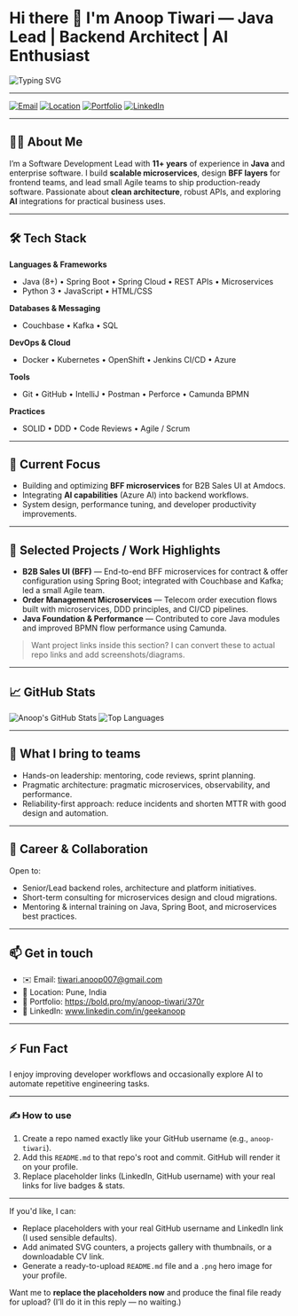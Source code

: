 # Hi there 👋 I'm Anoop Tiwari — Java Lead | Backend Architect | AI Enthusiast

![Typing SVG](https://readme-typing-svg.demolab.com?font=Fira+Code&size=24&pause=1000&color=2b6cb0&center=true&width=680&lines=Clean+Code+%7C+Scalable+Systems+%7C+Continuous+Learning)

---

[![Email](https://img.shields.io/badge/-tiwari.anoop007@gmail.com-7b8db0?style=flat&logo=gmail&logoColor=white)](mailto:tiwari.anoop007@gmail.com)
[![Location](https://img.shields.io/badge/📍-Pune,India-6c6c6c?style=flat)]()
[![Portfolio](https://img.shields.io/badge/Portfolio-bold.pro-4c51bf?style=flat&logo=google-chrome&logoColor=white)](https://bold.pro/my/anoop-tiwari/370r)
[![LinkedIn](https://img.shields.io/badge/LinkedIn-Connect-0e76a8?style=flat&logo=linkedin&logoColor=white)](https://linkedin.com/in/your-link)

---

## 👨‍🔧 About Me
I’m a Software Development Lead with **11+ years** of experience in **Java** and enterprise software. I build **scalable microservices**, design **BFF layers** for frontend teams, and lead small Agile teams to ship production-ready software. Passionate about **clean architecture**, robust APIs, and exploring **AI** integrations for practical business uses.

---

## 🛠 Tech Stack

**Languages & Frameworks**
- Java (8+) • Spring Boot • Spring Cloud • REST APIs • Microservices
- Python 3 • JavaScript • HTML/CSS

**Databases & Messaging**
- Couchbase • Kafka • SQL

**DevOps & Cloud**
- Docker • Kubernetes • OpenShift • Jenkins CI/CD • Azure

**Tools**
- Git • GitHub • IntelliJ • Postman • Perforce • Camunda BPMN

**Practices**
- SOLID • DDD • Code Reviews • Agile / Scrum

---

## 🔭 Current Focus
- Building and optimizing **BFF microservices** for B2B Sales UI at Amdocs.  
- Integrating **AI capabilities** (Azure AI) into backend workflows.  
- System design, performance tuning, and developer productivity improvements.

---

## 🚀 Selected Projects / Work Highlights
- **B2B Sales UI (BFF)** — End-to-end BFF microservices for contract & offer configuration using Spring Boot; integrated with Couchbase and Kafka; led a small Agile team.
- **Order Management Microservices** — Telecom order execution flows built with microservices, DDD principles, and CI/CD pipelines.
- **Java Foundation & Performance** — Contributed to core Java modules and improved BPMN flow performance using Camunda.

> Want project links inside this section? I can convert these to actual repo links and add screenshots/diagrams.

---

## 📈 GitHub Stats
![Anoop's GitHub Stats](https://github-readme-stats.vercel.app/api?username=Anoop9290&show_icons=true&theme=tokyonight&hide_title=true)
![Top Languages](https://github-readme-stats.vercel.app/api/top-langs/?username=Anoop9290&layout=compact&theme=tokyonight&hide_title=true)


---

## 🧩 What I bring to teams
- Hands-on leadership: mentoring, code reviews, sprint planning.  
- Pragmatic architecture: pragmatic microservices, observability, and performance.  
- Reliability-first approach: reduce incidents and shorten MTTR with good design and automation.

---

## 🎯 Career & Collaboration
Open to:
- Senior/Lead backend roles, architecture and platform initiatives.
- Short-term consulting for microservices design and cloud migrations.
- Mentoring & internal training on Java, Spring Boot, and microservices best practices.

---

## 📫 Get in touch
- ✉️ Email: tiwari.anoop007@gmail.com  
- 📍 Location: Pune, India  
- 🔗 Portfolio: https://bold.pro/my/anoop-tiwari/370r  
- 🔗 LinkedIn: www.linkedin.com/in/geekanoop


---

## ⚡ Fun Fact
I enjoy improving developer workflows and occasionally explore AI to automate repetitive engineering tasks.

---

### ✍ How to use
1. Create a repo named exactly like your GitHub username (e.g., `anoop-tiwari`).  
2. Add this `README.md` to that repo's root and commit. GitHub will render it on your profile.  
3. Replace placeholder links (LinkedIn, GitHub username) with your real links for live badges & stats.

---

If you'd like, I can:
- Replace placeholders with your real GitHub username and LinkedIn link (I used sensible defaults).  
- Add animated SVG counters, a projects gallery with thumbnails, or a downloadable CV link.  
- Generate a ready-to-upload `README.md` file and a `.png` hero image for your profile.

Want me to **replace the placeholders now** and produce the final file ready for upload? (I’ll do it in this reply — no waiting.)
